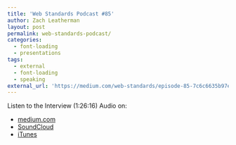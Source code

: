 ```yaml
---
title: 'Web Standards Podcast #85'
author: Zach Leatherman
layout: post
permalink: web-standards-podcast/
categories:
  - font-loading
  - presentations
tags:
  - external
  - font-loading
  - speaking
external_url: 'https://medium.com/web-standards/episode-85-7c6c6635b97e'
---
```


Listen to the Interview (1:26:16) <span class="tag audio">Audio</span> on:

* [medium.com](https://medium.com/web-standards/episode-85-7c6c6635b97e)
* [SoundCloud](https://soundcloud.com/web-standards/episode-85)
* [iTunes](https://itunes.apple.com/ru/podcast/veb-standarty/id1080500016)
